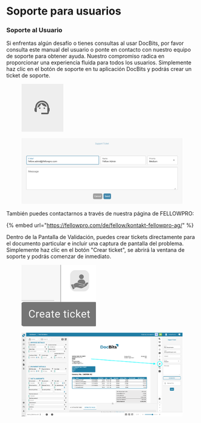 # Soporte para usuarios

### Soporte al Usuario <a href="#ikpwh4qbrq82" id="ikpwh4qbrq82"></a>

Si enfrentas algún desafío o tienes consultas al usar DocBits, por favor consulta este manual del usuario o ponte en contacto con nuestro equipo de soporte para obtener ayuda. Nuestro compromiso radica en proporcionar una experiencia fluida para todos los usuarios. Simplemente haz clic en el botón de soporte en tu aplicación DocBits y podrás crear un ticket de soporte.

<figure><img src="../../.gitbook/assets/user-support1.png" alt=""><figcaption></figcaption></figure>

<figure><img src="../../.gitbook/assets/user-support2.png" alt=""><figcaption></figcaption></figure>

También puedes contactarnos a través de nuestra página de FELLOWPRO:

{% embed url="https://fellowpro.com/de/fellow/kontakt-fellowpro-ag/" %}

Dentro de la Pantalla de Validación, puedes crear tickets directamente para el documento particular e incluir una captura de pantalla del problema. Simplemente haz clic en el botón "Crear ticket", se abrirá la ventana de soporte y podrás comenzar de inmediato.

<figure><img src="../../.gitbook/assets/user-support3.png" alt=""><figcaption></figcaption></figure>

<figure><img src="../../.gitbook/assets/user-support4.png" alt=""><figcaption></figcaption></figure>
